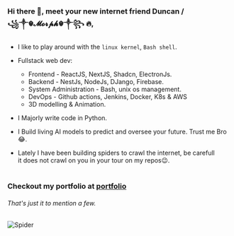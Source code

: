 ### Hi there 👋, meet your new internet friend <strong>Duncan / ꧁༒☬𝓜𝓸𝓻𝓹𝓱☬༒꧂ 🔥</strong>,
- I like to play around with the `linux kernel`, `Bash shell`.
- Fullstack web dev: 
  - Frontend - ReactJS, NextJS, Shadcn, ElectronJs.
  - Backend - NestJs, NodeJs, DJango, Firebase.
  - System Administration - Bash, unix os management.
  - DevOps - Github actions, Jenkins, Docker, K8s & AWS
  - 3D modelling & Animation.

- I Majorly write code in Python.
- I Build living AI models to predict and oversee your future. Trust me Bro 😂.
- Lately I have been building spiders to crawl the internet, be carefull<br>it does not crawl on you in your tour on my repos😉.<br><br>
### Checkout my portfolio at [portfolio](https://portfolio-smoky-tau-12.vercel.app)
###### That's just it to mention a few.<br>
<!-- ![](https://media.giphy.com/media/hW4pOhW4dK7JI7hFno/giphy.gif) -->
<!-- ![](https://media.giphy.com/media/OVtqvymKkkcTu/giphy.gif) -->
![Spider](https://media.giphy.com/media/mX4N1OAPvjc03yejaN/giphy.gif)
